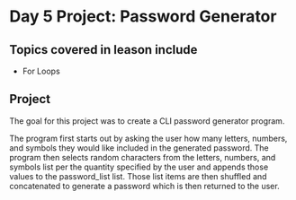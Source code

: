 # Day 5 Project: Password Generator
## Topics covered in leason include
- For Loops
## Project
The goal for this project was to create a CLI password generator program.

The program first starts out by asking the user how many letters, numbers, and symbols they would like included in the generated password. The program then selects random characters from the letters, numbers, and symbols list per the quantity specified by the user and appends those values to the password_list list. Those list items are then shuffled and concatenated to generate a password which is then returned to the user. 